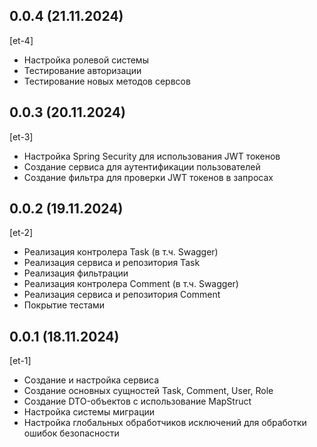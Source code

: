 ## 0.0.4 (21.11.2024)
[et-4]
* Настройка ролевой системы
* Тестирование авторизации
* Тестирование новых методов сервсов

## 0.0.3 (20.11.2024)
[et-3]
* Настройка Spring Security для использования JWT токенов
* Создание сервиса для аутентификации пользователей
* Создание фильтра для проверки JWT токенов в запросах

## 0.0.2 (19.11.2024)
[et-2]
* Реализация контролера Task (в т.ч. Swagger)
* Реализация сервиса и репозитория Task
* Реализация фильтрации
* Реализация контролера Comment (в т.ч. Swagger)
* Реализация сервиса и репозитория Comment
* Покрытие тестами

## 0.0.1 (18.11.2024)
[et-1]
* Создание и настройка сервиса
* Создание основных сущностей Task, Comment, User, Role
* Создание DTO-объектов с использование MapStruct
* Настройка системы миграции
* Настройка глобальных обработчиков исключений для обработки ошибок безопасности
